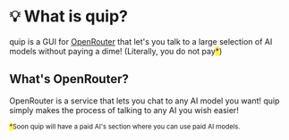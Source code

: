 # 💡 What is quip?

quip is a GUI for [OpenRouter](what-is-quip.md#whats-openrouter) that let's you talk to a large selection of AI models without paying a dime! (Literally, you do not pay<mark style="color:purple;">\*</mark>)

## What's OpenRouter?

OpenRouter is a service that lets you chat to any AI model you want! quip simply makes the process of talking to any AI you wish easier!

<sup><mark style="color:purple;">\*<mark style="color:purple;"></sup><sup>Soon quip will have a paid AI's section where you can use paid AI models.</sup>&#x20;
